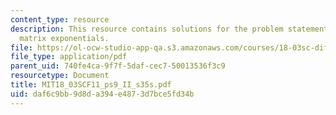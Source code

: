 ```yaml
---
content_type: resource
description: This resource contains solutions for the problem statements related to
  matrix exponentials.
file: https://ol-ocw-studio-app-qa.s3.amazonaws.com/courses/18-03sc-differential-equations-fall-2011/daf6c9bb9d8da394e4873d7bce5fd34b_MIT18_03SCF11_ps9_II_s35s.pdf
file_type: application/pdf
parent_uid: 740fe4ca-9f7f-5daf-cec7-50013536f3c9
resourcetype: Document
title: MIT18_03SCF11_ps9_II_s35s.pdf
uid: daf6c9bb-9d8d-a394-e487-3d7bce5fd34b
---
```

